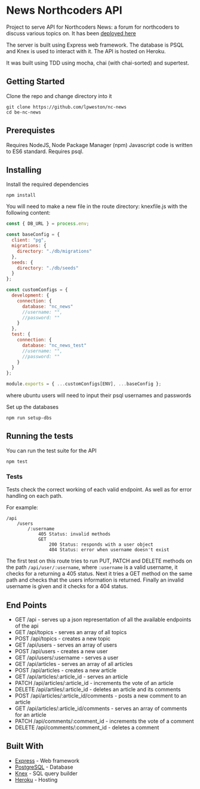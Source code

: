 # News Northcoders API

Project to serve API for Northcoders News: a forum for northcoders to discuss various topics on. It has been [deployed here](https://news-northcoders.herokuapp.com/api/articles)

The server is built using Express web framework. The database is PSQL and Knex is used to interact with it. The API is hosted on Heroku.

It was built using TDD using mocha, chai (with chai-sorted) and supertest.

## Getting Started

Clone the repo and change directory into it

```
git clone https://github.com/lpweston/nc-news
cd be-nc-news
```

## Prerequistes

Requires NodeJS, Node Package Manager (npm)
Javascript code is written to ES6 standard.
Requires psql.

## Installing

Install the required dependencies

```
npm install
```

You will need to make a new file in the route directory: knexfile.js with the following content:

```javascript
const { DB_URL } = process.env;

const baseConfig = {
  client: "pg",
  migrations: {
    directory: "./db/migrations"
  },
  seeds: {
    directory: "./db/seeds"
  }
};

const customConfigs = {
  development: {
    connection: {
      database: "nc_news"
      //username: "",
      //password: ""
    }
  },
  test: {
    connection: {
      database: "nc_news_test"
      //username: "",
      //password: ""
    }
  }
};

module.exports = { ...customConfigs[ENV], ...baseConfig };
```

where ubuntu users will need to input their psql usernames and passwords

Set up the databases

```
npm run setup-dbs
```

## Running the tests

You can run the test suite for the API

```
npm test
```

### Tests

Tests check the correct working of each valid endpoint. As well as for error handling on each path.

For example:

```
/api
    /users
        /:username
            405 Status: invalid methods
            GET
                200 Status: responds with a user object
                404 Status: error when username doesn't exist
```

The first test on this route tries to run PUT, PATCH and DELETE methods on the path `/api/user/:username`, where `:username` is a valid username, it checks for a returning a 405 status.
Next it tries a GET method on the same path and checks that the users information is returned.
Finally an invalid username is given and it checks for a 404 status.

## End Points

- GET /api - serves up a json representation of all the available endpoints of the api
- GET /api/topics - serves an array of all topics
- POST /api/topics - creates a new topic
- GET /api/users - serves an array of users
- POST /api/users - creates a new user
- GET /api/users/:username - serves a user
- GET /api/articles - serves an array of all articles
- POST /api/articles - creates a new article
- GET /api/articles/:article_id - serves an article
- PATCH /api/articles/:article_id - increments the vote of an article
- DELETE /api/artiles/:article_id - deletes an article and its comments
- POST /api/articles/:article_id/comments - posts a new comment to an article
- GET /api/articles/:article_id/comments - serves an array of comments for an article
- PATCH /api/comments/:comment_id - increments the vote of a comment
- DELETE /api/comments/:comment_id - deletes a comment

## Built With

- [Express](http://expressjs.com/) - Web framework
- [PostgreSQL](https://www.postgresql.org/) - Database
- [Knex](https://knexjs.org/) - SQL query builder
- [Heroku](https://heroku.com) - Hosting
